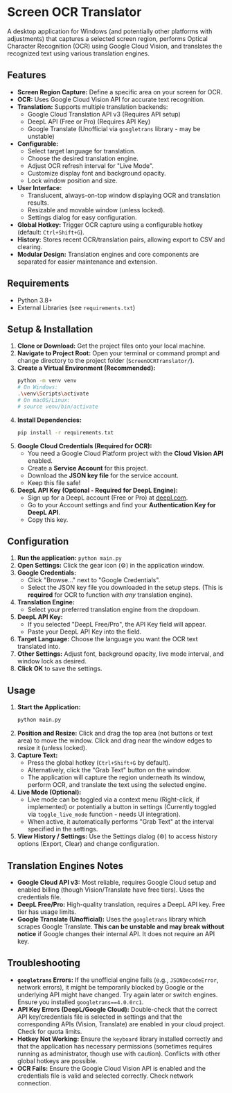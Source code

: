 # Screen OCR Translator

A desktop application for Windows (and potentially other platforms with adjustments) that captures a selected screen region, performs Optical Character Recognition (OCR) using Google Cloud Vision, and translates the recognized text using various translation engines.

## Features

* **Screen Region Capture:** Define a specific area on your screen for OCR.
* **OCR:** Uses Google Cloud Vision API for accurate text recognition.
* **Translation:** Supports multiple translation backends:
    * Google Cloud Translation API v3 (Requires API setup)
    * DeepL API (Free or Pro) (Requires API Key)
    * Google Translate (Unofficial via `googletrans` library - may be unstable)
* **Configurable:**
    * Select target language for translation.
    * Choose the desired translation engine.
    * Adjust OCR refresh interval for "Live Mode".
    * Customize display font and background opacity.
    * Lock window position and size.
* **User Interface:**
    * Translucent, always-on-top window displaying OCR and translation results.
    * Resizable and movable window (unless locked).
    * Settings dialog for easy configuration.
* **Global Hotkey:** Trigger OCR capture using a configurable hotkey (default: `Ctrl+Shift+G`).
* **History:** Stores recent OCR/translation pairs, allowing export to CSV and clearing.
* **Modular Design:** Translation engines and core components are separated for easier maintenance and extension.

## Requirements

* Python 3.8+
* External Libraries (see `requirements.txt`)

## Setup & Installation

1.  **Clone or Download:** Get the project files onto your local machine.
2.  **Navigate to Project Root:** Open your terminal or command prompt and change directory to the project folder (`ScreenOCRTranslator/`).
3.  **Create a Virtual Environment (Recommended):**
    ```bash
    python -m venv venv
    # On Windows:
    .\venv\Scripts\activate
    # On macOS/Linux:
    # source venv/bin/activate
    ```
4.  **Install Dependencies:**
    ```bash
    pip install -r requirements.txt
    ```
5.  **Google Cloud Credentials (Required for OCR):**
    * You need a Google Cloud Platform project with the **Cloud Vision API** enabled.
    * Create a **Service Account** for this project.
    * Download the **JSON key file** for the service account.
    * Keep this file safe!
6.  **DeepL API Key (Optional - Required for DeepL Engine):**
    * Sign up for a DeepL account (Free or Pro) at [deepl.com](https://www.deepl.com/).
    * Go to your Account settings and find your **Authentication Key for DeepL API**.
    * Copy this key.

## Configuration

1.  **Run the application:** `python main.py`
2.  **Open Settings:** Click the gear icon (⚙️) in the application window.
3.  **Google Credentials:**
    * Click "Browse..." next to "Google Credentials".
    * Select the JSON key file you downloaded in the setup steps. (This is **required** for OCR to function with *any* translation engine).
4.  **Translation Engine:**
    * Select your preferred translation engine from the dropdown.
5.  **DeepL API Key:**
    * If you selected "DeepL Free/Pro", the API Key field will appear.
    * Paste your DeepL API Key into the field.
6.  **Target Language:** Choose the language you want the OCR text translated into.
7.  **Other Settings:** Adjust font, background opacity, live mode interval, and window lock as desired.
8.  **Click OK** to save the settings.

## Usage

1.  **Start the Application:**
    ```bash
    python main.py
    ```
2.  **Position and Resize:** Click and drag the top area (not buttons or text area) to move the window. Click and drag near the window edges to resize it (unless locked).
3.  **Capture Text:**
    * Press the global hotkey (`Ctrl+Shift+G` by default).
    * Alternatively, click the "Grab Text" button on the window.
    * The application will capture the region underneath its window, perform OCR, and translate the text using the selected engine.
4.  **Live Mode (Optional):**
    * Live mode can be toggled via a context menu (Right-click, if implemented) or potentially a button in settings (Currently toggled via `toggle_live_mode` function - needs UI integration).
    * When active, it automatically performs "Grab Text" at the interval specified in the settings.
5.  **View History / Settings:** Use the Settings dialog (⚙️) to access history options (Export, Clear) and change configuration.

## Translation Engines Notes

* **Google Cloud API v3:** Most reliable, requires Google Cloud setup and enabled billing (though Vision/Translate have free tiers). Uses the credentials file.
* **DeepL Free/Pro:** High-quality translation, requires a DeepL API key. Free tier has usage limits.
* **Google Translate (Unofficial):** Uses the `googletrans` library which scrapes Google Translate. **This can be unstable and may break without notice** if Google changes their internal API. It does not require an API key.

## Troubleshooting

* **`googletrans` Errors:** If the unofficial engine fails (e.g., `JSONDecodeError`, network errors), it might be temporarily blocked by Google or the underlying API might have changed. Try again later or switch engines. Ensure you installed `googletrans==4.0.0rc1`.
* **API Key Errors (DeepL/Google Cloud):** Double-check that the correct API key/credentials file is selected in settings and that the corresponding APIs (Vision, Translate) are enabled in your cloud project. Check for quota limits.
* **Hotkey Not Working:** Ensure the `keyboard` library installed correctly and that the application has necessary permissions (sometimes requires running as administrator, though use with caution). Conflicts with other global hotkeys are possible.
* **OCR Fails:** Ensure the Google Cloud Vision API is enabled and the credentials file is valid and selected correctly. Check network connection.
